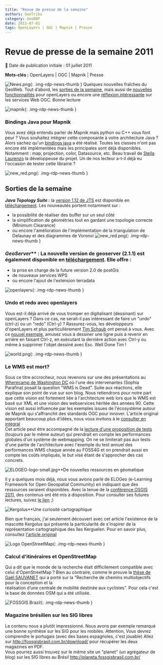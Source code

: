```yaml
---
title: "Revue de presse de la semaine"
authors: GeoTribu
category: GeoRDP
date: 2011-07-01
tags: OpenLayers | OGC | Mapnik | Presse
---
```


# Revue de presse de la semaine 2011


:calendar: Date de publication initiale : 01 juillet 2011

**Mots-clés :** OpenLayers | OGC | Mapnik | Presse


![News.png](https://cdn.geotribu.fr/images/internal/icons-rdp-news/news.png){: .img-rdp-news-thumb }
 Quelques nouvelles fraîches du GeoWeb. Tout d’abord, les [sorties de la semaine](#nouveaute), mais aussi de [nouvelles fonctionnalités](#ol) pour openLayers ou encore une [réflexion intéressante](#wms) sur les services Web OGC. Bonne lecture




 ![mapnik](https://cdn.geotribu.fr/img/logos-icones/logiciels_librairies/mapnik.png){: .img-rdp-news-thumb }

### Bindings Java pour Mapnik

 Vous avez déjà entendu parler de Mapnik mais python ou C++ vous font peur ? Vous souhaitez intégrer cette composante à votre architecture Java ? Alors sachez qu'un [bindings java](https://github.com/stellaeof/mapnik-jni) a été réalisé. Toutes les classes n'ont pas encore été implémentées mais les principales sont déjà disponibles. Notamment : map, projection, color, Datasource, etc. Beau travail de [Stella Laurenzo](https://github.com/stellaeof) la développeuse du projet. Un de nos lecteur a-t-il déjà eu l'occasion de tester cette librairie ?




 ![new_red.png](http://geotribu.net/sites/default/files/Tuto/img/Blog/new_red.png){: .img-rdp-news-thumb }

## Sorties de la semaine

 ***Java Topology Suite :*** la [version 1.12 de JTS](http://t.co/PbQmNAv) est disponible en [téléchargement](http://sourceforge.net/projects/jts-topo-suite/files/jts/1.12/jts-1.12.zip/download). Les nouveautés portent notamment sur :  


 * la possibilité de réaliser des buffer sur un seul côté
 * la simplification de géométries tout en gardant une topologie correcte (Minimum Clearance)
 * ou encore l'amélioration de l'implémentation de la triangulation de Delaunay et des diagrammes de Voronoi
  ![new_red.png](http://www.geotribu.net/sites/default/files/Tuto/img/Blog/geoserver/GeoServer_logo.png){: .img-rdp-news-thumb }

### *GeoServer*** : La nouvelle version de geoserver (2.1.1) est également disponible en [téléchargement](http://geoserver.org/display/GEOS/GeoServer+2.1.1). Elle offre :

  * la prise en charge de la future version 2.0 de postGis
 * de nouveaux services WPS
 * ou encore l'ajout de l'extension terradata



 ![openlayers](https://cdn.geotribu.fr/images/logos-icones/logiciels_librairies/openlayers.png){: .img-rdp-news-thumb }

### Undo et redo avec openlayers

 Vous est-il déjà arrivé de vous tromper en digitalisant (dessinant) sur openLayers ? Dans ce cas, ne serait-il pas intéressant de faire un "undo" (ctrl-z) ou un "redo" (Ctrl-y) ? Rassurez-vous, les développeurs d'openLayers et plus particulièrement [Tim Schaub](http://tschaub.net/) ont pensé à vous. Avec ce [nouvel exemple](https://openlayers.org/dev/examples/draw-undo-redo.html), amusez vous à dessiner une ligne puis à revenir en arrière en faisant Ctrl-z, en exécutant la dernière action avec Ctrl-y ou même à supprimer l'objet dessiné avec Esc. Well Done Tim !




 ![world.png](https://cdn.geotribu.fr/images/internal/icons-rdp-news/world.png){: .img-rdp-news-thumb }

### Le WMS est mort?

 Sous ce titre accrocheur, nous revenons sur une des présentations au [Wherecamp de Washington DC](http://www.wherecampdc.org/) où l'une des intervenantes (Sophia Parafina) posait la question "WMS is Dead". Suite aux réactions, elle explique son point de vue sur son blog. Nous retiendrons pour notre part que cette vision est fortement liée à l'architecture web lors que le WMS est basé sur XML et une vision des webservices héritée des années 90. Cette vision est aussi influencée par les exemples issues de l'écosystème autour de Mapnik qui s'affranchit des standards OGC pour innover. L'article original apportant beaucoup plus d'idées, nous vous invitons à le [consulter en intégral](http://sproke.blogspot.com/2011/06/summarizing-why-wms-is-dead.html)  
 Cet article peut être accompagné de la [lecture d'une proposition de tests](http://sproke.blogspot.com/2011/06/give-us-thunderdome.html) (toujours par le même auteur) qui prendrait en compte les performances globales d'un système de webmapping. On ne se limiterait pas aux tests d'une partie de l'architecture avec l'exemple du test annuel des performances WMS chaque année au FOSS4G et on prendrait aussi en compte les coûts impliqués, le but visé étant de s'approcher des cas concrets.




 ![ELOGEO-logo-small.jpg](http://geotribu.net/sites/default/files/Tuto/img/Blog/divers/ELOGEO-logo-small.jpg)**De nouvelles ressources en géomatique

 Il y a quelques mois déjà, nous vous avions parlé de ELOGeo (e-Learning Framework for Open Geospatial Community) en indiquant que des ressources seraient disponibles. Avec la tenue de la [conférence OSGIS 2011](http://cgs.nottingham.ac.uk/~osgis11/os_home.html), des contenus ont été mis à disposition. Pour consulter ses futures lectures, suivez [le lien](http://elogeo.nottingham.ac.uk/xmlui/handle/123456789/1) ;)




 ![Kergolus](http://www.geotribu.net/sites/default/files/Tuto/img/Blog/kergolus_mascotte.jpg)**Une curiosité cartographique

 Bien que français, j'ai seulement découvert avec cet article l'existence de la mascotte Kergolus qui présente la particularité de s'inspirer de la représentation cartographique des îles Kerguelen. Pour en savoir plus, consultez [l'article original](http://bigthink.com/ideas/38958)




 ![Logo OpenStreetMap](https://cdn.geotribu.fr/images/logos-icones/OpenStreetMap/Openstreetmap.png){: .img-rdp-news-thumb }

### Calcul d'itinéraires et OpenStreetMap

 Qui a dit que le monde de la recherche était difficilement compatible avec celui d'OpenStreetMap ? Bien au contraire, comme le prouve la [thèse de Gaël SAUVANET](http://tel.archives-ouvertes.fr/tel-00603891/fr/) qui a porté sur la "Recherche de chemins multiobjectifs pour la conception et la  
 réalisation d’une centrale de mobilité destinée aux cyclistes". Pour cela c'est la base de données OSM qui a été utilisée.




 ![FOSSGIS Brazil](http://www.geotribu.net/sites/default/files/Tuto/img/Blog/fossgis_logo.png){: .img-rdp-news-thumb }

### Magazine brésilien sur les SIG libres

 Le contenu nous a plutôt impressionné. Nous avons par exemple remarqué une bonne synthèse sur les SIG pour les mobiles. Attention, Vous devrez comprendre le portugais (avec des bases espagnoles, c'est jouable) Allez sur <http://fossgisbrasil.com.br/download/> pour récupérer les deux magazines en PDF.  
 Vous pourrez aussi trouvez sur le même site un "planet" (un agrégateur de blog) sur les SIG libres au Brésil <http://planeta.fossgisbrasil.com.br/>

